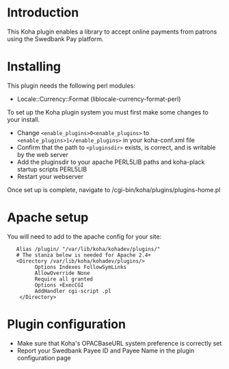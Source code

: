 # Introduction
This Koha plugin enables a library to accept online payments from patrons using the Swedbank Pay platform.

# Installing
This plugin needs the following perl modules:
* Locale::Currency::Format (liblocale-currency-format-perl)

To set up the Koha plugin system you must first make some changes to your install.

* Change `<enable_plugins>0<enable_plugins>` to `<enable_plugins>1</enable_plugins>` in your koha-conf.xml file
* Confirm that the path to `<pluginsdir>` exists, is correct, and is writable by the web server
* Add the pluginsdir to your apache PERL5LIB paths and koha-plack startup scripts PERL5LIB
* Restart your webserver

Once set up is complete, navigate to /cgi-bin/koha/plugins/plugins-home.pl

# Apache setup

You will need to add to the apache config for your site:
```
   Alias /plugin/ "/var/lib/koha/kohadev/plugins/"
   # The stanza below is needed for Apache 2.4+
   <Directory /var/lib/koha/kohadev/plugins/>
         Options Indexes FollowSymLinks
         AllowOverride None
         Require all granted
         Options +ExecCGI
         AddHandler cgi-script .pl
    </Directory>
```

# Plugin configuration

* Make sure that Koha's OPACBaseURL system preference is correctly set
* Report your Swedbank Payee ID and Payee Name in the plugin configuration page
